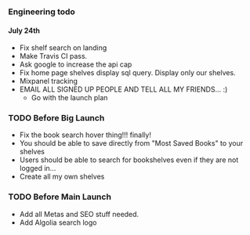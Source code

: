### Engineering todo

#### July 24th
- Fix shelf search on landing
- Make Travis CI pass.
- Ask google to increase the api cap
- Fix home page shelves display sql query. Display only our shelves.
- Mixpanel tracking
- EMAIL ALL SIGNED UP PEOPLE AND TELL ALL MY FRIENDS... :)
    - Go with the launch plan

### TODO Before Big Launch
- Fix the book search hover thing!!! finally!
- You should be able to save directly from "Most Saved Books" to your shelves
- Users should be able to search for bookshelves even if they are not logged in...
- Create all my own shelves

### TODO Before Main Launch
- Add all Metas and SEO stuff needed.
- Add Algolia search logo